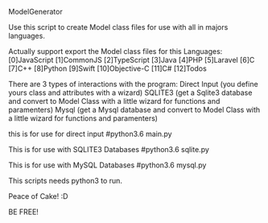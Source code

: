 ModelGenerator

Use this script to create Model class files for use with all in majors languages.

Actually support export the Model class files for this Languages:
[0]JavaScript 
[1]CommonJS 
[2]TypeScript 
[3]Java 
[4]PHP 
[5]Laravel 
[6]C 
[7]C++ 
[8]Python 
[9]Swift 
[10]Objective-C 
[11]C# 
[12]Todos


There are 3 types of interactions with the program: 
Direct Input (you define yours class and attributes with a wizard)
SQLITE3 (get a Sqlite3 database and convert to Model Class with a little wizard for functions and paramenters)
Mysql (get a Mysql database and convert to Model Class with a little wizard for functions and paramenters)

this is for use for direct input
#python3.6 main.py

This is for use with SQLITE3 Databases
#python3.6 sqlite.py

This is for use with MySQL Databases
#python3.6 mysql.py

This scripts needs python3 to run.

Peace of Cake! :D

BE FREE!
